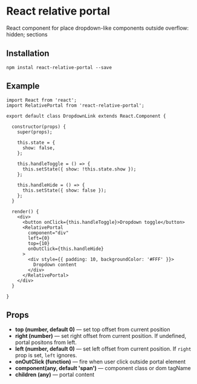 # React relative portal
React component for place dropdown-like components outside overflow: hidden; sections

## Installation
`npm instal react-relative-portal --save`

## Example
```es6
import React from 'react';
import RelativePortal from 'react-relative-portal';

export default class DropdownLink extends React.Component {

  constructor(props) {
    super(props);

    this.state = {
      show: false,
    };

    this.handleToggle = () => {
      this.setState({ show: !this.state.show });
    };

    this.handleHide = () => {
      this.setState({ show: false });
    };
  }

  render() {
    <div>
      <button onClick={this.handleToggle}>Dropdown toggle</button>
      <RelativePortal
        component="div"
        left={0}
        top={10}
        onOutClick={this.handleHide}
      >
        <div style={{ padding: 10, backgroundColor: '#FFF' }}>
          Dropdown content
        </div>
      </RelativePortal>
    </div>
  }

}
```

## Props
* **top (number, default 0)** — set top offset from current position
* **right (number)** — set right offset from current position. If undefined, portal positons from left.
* **left (number, default 0)** — set left offset from current position. If `right` prop is set, `left` ignores.
* **onOutClick (function)** — fire when user click outside portal element
* **component(any, default 'span')** — component class or dom tagName
* **children (any)** — portal content
